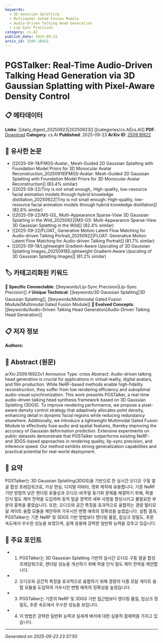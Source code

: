 ```yaml
---
keywords:
  - 3D Gaussian Splatting
  - Multimodal Gated Fusion Module
  - Audio-Driven Talking Head Generation
  - Lip-Sync Precision
category: cs.AI
publish_date: 2025-09-23
arxiv_id: 2509.16922
---
```


<!-- KEYWORD_LINKING_METADATA:
{
  "processed_timestamp": "2025-09-23T23:37:50.472684",
  "vocabulary_version": "1.0",
  "selected_keywords": [
    "3D Gaussian Splatting",
    "Multimodal Gated Fusion Module",
    "Audio-Driven Talking Head Generation",
    "Lip-Sync Precision"
  ],
  "rejected_keywords": [],
  "similarity_scores": {
    "3D Gaussian Splatting": 0.78,
    "Multimodal Gated Fusion Module": 0.75,
    "Audio-Driven Talking Head Generation": 0.82,
    "Lip-Sync Precision": 0.77
  },
  "extraction_method": "AI_prompt_based",
  "budget_applied": true,
  "candidates_json": {
    "candidates": [
      {
        "surface": "3D Gaussian Splatting",
        "canonical": "3D Gaussian Splatting",
        "aliases": [],
        "category": "unique_technical",
        "rationale": "This is a novel technique specific to the paper, enhancing link potential for discussions on advanced rendering techniques.",
        "novelty_score": 0.85,
        "connectivity_score": 0.65,
        "specificity_score": 0.9,
        "link_intent_score": 0.78
      },
      {
        "surface": "Multimodal Gated Fusion Module",
        "canonical": "Multimodal Gated Fusion Module",
        "aliases": [],
        "category": "unique_technical",
        "rationale": "This module is a specific innovation in the paper, linking discussions on multimodal integration.",
        "novelty_score": 0.8,
        "connectivity_score": 0.7,
        "specificity_score": 0.88,
        "link_intent_score": 0.75
      },
      {
        "surface": "audio-driven talking head generation",
        "canonical": "Audio-Driven Talking Head Generation",
        "aliases": [
          "audio-driven avatar generation"
        ],
        "category": "evolved_concepts",
        "rationale": "This concept is central to the paper, linking to broader discussions on virtual avatars and real-time synthesis.",
        "novelty_score": 0.65,
        "connectivity_score": 0.85,
        "specificity_score": 0.8,
        "link_intent_score": 0.82
      },
      {
        "surface": "lip-sync precision",
        "canonical": "Lip-Sync Precision",
        "aliases": [
          "lip synchronization accuracy"
        ],
        "category": "specific_connectable",
        "rationale": "This is a key performance metric in audio-visual applications, enhancing links to synchronization studies.",
        "novelty_score": 0.6,
        "connectivity_score": 0.75,
        "specificity_score": 0.7,
        "link_intent_score": 0.77
      }
    ],
    "ban_list_suggestions": [
      "real-time",
      "rendering performance",
      "public datasets"
    ]
  },
  "decisions": [
    {
      "candidate_surface": "3D Gaussian Splatting",
      "resolved_canonical": "3D Gaussian Splatting",
      "decision": "linked",
      "scores": {
        "novelty": 0.85,
        "connectivity": 0.65,
        "specificity": 0.9,
        "link_intent": 0.78
      }
    },
    {
      "candidate_surface": "Multimodal Gated Fusion Module",
      "resolved_canonical": "Multimodal Gated Fusion Module",
      "decision": "linked",
      "scores": {
        "novelty": 0.8,
        "connectivity": 0.7,
        "specificity": 0.88,
        "link_intent": 0.75
      }
    },
    {
      "candidate_surface": "audio-driven talking head generation",
      "resolved_canonical": "Audio-Driven Talking Head Generation",
      "decision": "linked",
      "scores": {
        "novelty": 0.65,
        "connectivity": 0.85,
        "specificity": 0.8,
        "link_intent": 0.82
      }
    },
    {
      "candidate_surface": "lip-sync precision",
      "resolved_canonical": "Lip-Sync Precision",
      "decision": "linked",
      "scores": {
        "novelty": 0.6,
        "connectivity": 0.75,
        "specificity": 0.7,
        "link_intent": 0.77
      }
    }
  ]
}
-->

# PGSTalker: Real-Time Audio-Driven Talking Head Generation via 3D Gaussian Splatting with Pixel-Aware Density Control

## 📋 메타데이터

**Links**: [[daily_digest_20250923|20250923]] [[categories/cs.AI|cs.AI]]
**PDF**: [Download](https://arxiv.org/pdf/2509.16922.pdf)
**Category**: cs.AI
**Published**: 2025-09-23
**ArXiv ID**: [2509.16922](https://arxiv.org/abs/2509.16922)

## 🔗 유사한 논문
- [[2025-09-19/FMGS-Avatar_ Mesh-Guided 2D Gaussian Splatting with Foundation Model Priors for 3D Monocular Avatar Reconstruction_20250919|FMGS-Avatar: Mesh-Guided 2D Gaussian Splatting with Foundation Model Priors for 3D Monocular Avatar Reconstruction]] (83.4% similar)
- [[2025-09-22/Tiny is not small enough_ High-quality, low-resource facial animation models through hybrid knowledge distillation_20250922|Tiny is not small enough: High-quality, low-resource facial animation models through hybrid knowledge distillation]] (82.6% similar)
- [[2025-09-22/MS-GS_ Multi-Appearance Sparse-View 3D Gaussian Splatting in the Wild_20250922|MS-GS: Multi-Appearance Sparse-View 3D Gaussian Splatting in the Wild]] (82.4% similar)
- [[2025-09-22/FLOAT_ Generative Motion Latent Flow Matching for Audio-driven Talking Portrait_20250922|FLOAT: Generative Motion Latent Flow Matching for Audio-driven Talking Portrait]] (81.7% similar)
- [[2025-09-18/Lightweight Gradient-Aware Upscaling of 3D Gaussian Splatting Images_20250918|Lightweight Gradient-Aware Upscaling of 3D Gaussian Splatting Images]] (81.2% similar)

## 🏷️ 카테고리화된 키워드
**🔗 Specific Connectable**: [[keywords/Lip-Sync Precision|Lip-Sync Precision]]
**⚡ Unique Technical**: [[keywords/3D Gaussian Splatting|3D Gaussian Splatting]], [[keywords/Multimodal Gated Fusion Module|Multimodal Gated Fusion Module]]
**🚀 Evolved Concepts**: [[keywords/Audio-Driven Talking Head Generation|Audio-Driven Talking Head Generation]]

## 📋 저자 정보

**Authors:** 

## 📄 Abstract (원문)

arXiv:2509.16922v1 Announce Type: cross 
Abstract: Audio-driven talking head generation is crucial for applications in virtual reality, digital avatars, and film production. While NeRF-based methods enable high-fidelity reconstruction, they suffer from low rendering efficiency and suboptimal audio-visual synchronization. This work presents PGSTalker, a real-time audio-driven talking head synthesis framework based on 3D Gaussian Splatting (3DGS). To improve rendering performance, we propose a pixel-aware density control strategy that adaptively allocates point density, enhancing detail in dynamic facial regions while reducing redundancy elsewhere. Additionally, we introduce a lightweight Multimodal Gated Fusion Module to effectively fuse audio and spatial features, thereby improving the accuracy of Gaussian deformation prediction. Extensive experiments on public datasets demonstrate that PGSTalker outperforms existing NeRF- and 3DGS-based approaches in rendering quality, lip-sync precision, and inference speed. Our method exhibits strong generalization capabilities and practical potential for real-world deployment.

## 📝 요약

PGSTalker는 3D Gaussian Splatting(3DGS)을 기반으로 한 실시간 오디오 구동 얼굴 합성 프레임워크로, 가상 현실, 디지털 아바타, 영화 제작에 유용합니다. 기존 NeRF 기반 방법의 낮은 렌더링 효율성과 오디오-비주얼 동기화 문제를 해결하기 위해, 픽셀 인식 밀도 제어 전략을 도입하여 동적 얼굴 영역의 세부 사항을 향상시키고 불필요한 부분의 중복을 줄였습니다. 또한, 오디오와 공간 특징을 효과적으로 융합하는 경량 멀티모달 게이트 융합 모듈을 제안하여 가우시안 변형 예측의 정확성을 높였습니다. 실험 결과, PGSTalker는 기존 NeRF 및 3DGS 기반 방법보다 렌더링 품질, 립싱크 정밀도, 추론 속도에서 우수한 성능을 보였으며, 실제 응용에 강력한 일반화 능력을 갖추고 있습니다.

## 🎯 주요 포인트

- 1. PGSTalker는 3D Gaussian Splatting 기반의 실시간 오디오 구동 얼굴 합성 프레임워크로, 렌더링 성능을 개선하기 위해 픽셀 인식 밀도 제어 전략을 제안합니다.
- 2. 오디오와 공간적 특징을 효과적으로 융합하기 위해 경량의 다중 모달 게이트 융합 모듈을 도입하여 가우시안 변형 예측의 정확성을 높였습니다.
- 3. PGSTalker는 기존의 NeRF 및 3DGS 기반 접근법보다 렌더링 품질, 립싱크 정밀도, 추론 속도에서 우수한 성능을 보입니다.
- 4. 이 방법은 강력한 일반화 능력과 실세계 배치에 대한 실용적 잠재력을 가지고 있습니다.


---

*Generated on 2025-09-23 23:37:50*